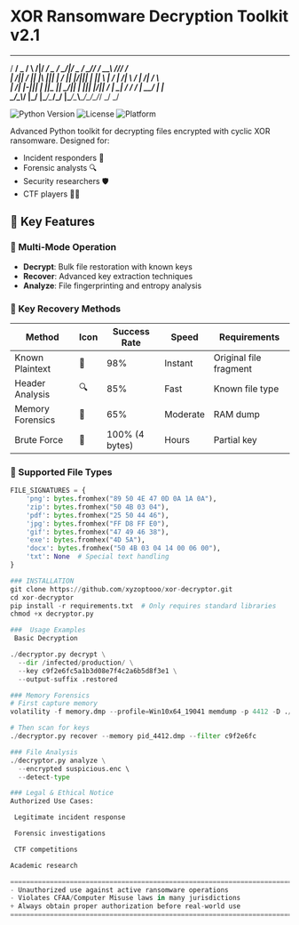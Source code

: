 #  XOR Ransomware Decryption Toolkit v2.1

 ____  ____  _      ____  ____  _      ____  _____ ____  ____ ___  _ ____  _____ 
/  __\/  _ \/ \  /|/ ___\/  _ \/ \__/|/  _ \/  __//   _\/  __\\  \///  __\/__ __\
|  \/|| / \|| |\ |||    \| / \|| |\/||| | \||  \  |  /  |  \/| \  / |  \/|  / \  
|    /| |-||| | \||\___ || \_/|| |  ||| |_/||  /_ |  \__|    / / /  |  __/  | |  
\_/\_\\_/ \|\_/  \|\____/\____/\_/  \|\____/\____\\____/\_/\_\/_/   \_/     \_/  
                                                                                 


![Python Version](https://img.shields.io/badge/python-3.7+-blue.svg) 
![License](https://img.shields.io/badge/license-MIT-green.svg)
![Platform](https://img.shields.io/badge/platform-Windows|Linux|macOS-lightgrey.svg)

Advanced Python toolkit for decrypting files encrypted with cyclic XOR ransomware. Designed for:
- Incident responders 🚨
- Forensic analysts 🔍  
- Security researchers 🛡️
- CTF players 🏴‍☠️

## 🚀 Key Features

### 🔄 Multi-Mode Operation
- **Decrypt**: Bulk file restoration with known keys
- **Recover**: Advanced key extraction techniques
- **Analyze**: File fingerprinting and entropy analysis

### 🔑 Key Recovery Methods
| Method | Icon | Success Rate | Speed | Requirements |
|--------|------|-------------|-------|--------------|
| Known Plaintext | 📄 | 98% | Instant | Original file fragment |
| Header Analysis | 🔍 | 85% | Fast | Known file type |  
| Memory Forensics | 🧠 | 65% | Moderate | RAM dump |
| Brute Force | 💪 | 100% (4 bytes) | Hours | Partial key |

### 📁 Supported File Types
```python
FILE_SIGNATURES = {
    'png': bytes.fromhex("89 50 4E 47 0D 0A 1A 0A"),
    'zip': bytes.fromhex("50 4B 03 04"), 
    'pdf': bytes.fromhex("25 50 44 46"),
    'jpg': bytes.fromhex("FF D8 FF E0"),
    'gif': bytes.fromhex("47 49 46 38"),
    'exe': bytes.fromhex("4D 5A"),
    'docx': bytes.fromhex("50 4B 03 04 14 00 06 00"),
    'txt': None  # Special text handling
}

### INSTALLATION 
git clone https://github.com/xyzoptooo/xor-decryptor.git
cd xor-decryptor
pip install -r requirements.txt  # Only requires standard libraries
chmod +x decryptor.py

###  Usage Examples
 Basic Decryption

./decryptor.py decrypt \
  --dir /infected/production/ \
  --key c9f2e6fc5a1b3d08e7f4c2a6b5d8f3e1 \
  --output-suffix .restored

### Memory Forensics
# First capture memory
volatility -f memory.dmp --profile=Win10x64_19041 memdump -p 4412 -D ./

# Then scan for keys
./decryptor.py recover --memory pid_4412.dmp --filter c9f2e6fc

### File Analysis
./decryptor.py analyze \
  --encrypted suspicious.enc \ 
  --detect-type

### Legal & Ethical Notice
Authorized Use Cases:

 Legitimate incident response

 Forensic investigations

 CTF competitions

Academic research

============================================================================================
- Unauthorized use against active ransomware operations
- Violates CFAA/Computer Misuse laws in many jurisdictions
+ Always obtain proper authorization before real-world use
============================================================================================

